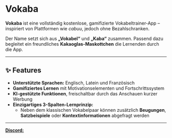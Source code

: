 # Vokaba

**Vokaba** ist eine vollständig kostenlose, gamifizierte Vokabeltrainer-App – inspiriert von Plattformen wie *cabuu*, jedoch ohne Bezahlschranken.

Der Name setzt sich aus **„Vokabel“** und **„Kaba“** zusammen. Passend dazu begleitet ein freundliches **Kakaoglas-Maskottchen** die Lernenden durch die App.

---

## ✨ Features

- **Unterstützte Sprachen:** Englisch, Latein und Französisch
- **Gamifiziertes Lernen** mit Motivationselementen und Fortschrittssystem
- **KI-gestützte Funktionen**, freischaltbar durch das Anschauen kurzer Werbung
- **Einzigartiges 3-Spalten-Lernprinzip:**
  - Neben dem klassischen Vokabelpaar können zusätzlich **Beugungen**, **Satzbeispiele** oder **Kontextinformationen** abgefragt werden

---
**[Discord:](https://discord.gg/zRRmfgt8Cn)**
